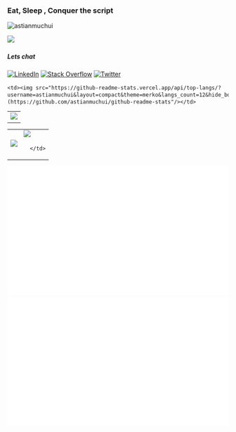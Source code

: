 ### Eat, Sleep , Conquer the script
  
<p align="left"> <img src="https://komarev.com/ghpvc/?username=astianmuchui&label=Profile%20views&color=0e75b6&style=flat" alt="astianmuchui" /> </p>

![](https://github-profile-trophy.vercel.app/?username=astianmuchui&theme=merko&no-frame=true&no-bg=true&margin-w=3)
<!-- ![Activity Graph](https://activity-graph.herokuapp.com/graph?username=astianmuchui&theme=github&hide_border=true&bg_color=000area_color=1f6fea&line=2fa4e7&point=fff000&color=2fa4e7&hide_border=true) -->


##### Lets chat
[![LinkedIn](https://img.shields.io/badge/LinkedIn-%230077B5.svg?logo=linkedin&logoColor=white)](https://www.linkedin.com/in/astianmuchui/) [![Stack Overflow](https://img.shields.io/badge/-Stackoverflow-FE7A16?logo=stack-overflow&logoColor=white)](https://stackoverflow.com/users/14483975/seb-astian) [![Twitter](https://img.shields.io/badge/Twitter-%231DA1F2.svg?logo=Twitter&logoColor=white)](https://twitter.com/astianmuchui) 



   <table>
    <tr>
      <td>
      <img src="https://activity-graph.herokuapp.com/graph?username=astianmuchui&theme=github&hide_border=true&bg_color=000area_color=1f6fea&line=2fa4e7&point=fff000&color=2fa4e7&hide_border=true">
      </td>

    <td><img src="https://github-readme-stats.vercel.app/api/top-langs/?username=astianmuchui&layout=compact&theme=merko&langs_count=12&hide_border=true)](https://github.com/astianmuchui/github-readme-stats"/></td>
  </tr>
  </table>
 <table>
  <tr>

   <td><img src="https://github-readme-stats.vercel.app/api?username=astianmuchui&show_icons=true&theme=merko&hide_border=true" /></td>
          <td>
         <img src="https://github-readme-streak-stats.herokuapp.com/?user=astianmuchui&theme=merko&hide_border=true" />
        
      </td>
   
  </tr>
</table>
  
    
   
 ![](https://raw.githubusercontent.com/astianmuchui/github-statistics/master/generated/overview.svg#gh-dark-mode-only)
 ![](https://raw.githubusercontent.com/astianmuchui/github-statistics/master/generated/languages.svg#gh-dark-mode-only)




 

